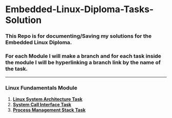 # Embedded-Linux-Diploma-Tasks-Solution

### This Repo is for documenting/Saving my solutions for the Embedded Linux Diploma.

### For each Module I will make a branch and for each task inside the module I will be hyperlinking a branch link by the name of the task. 

---

### Linux Fundamentals Module
1. **[Linux System Architecture Task](https://github.com/MonerMo/Embedded-Linux-Diploma-Tasks-Solution/tree/Linux-System-Architecture-Task)**
2. **[System Call Interface Task](https://github.com/MonerMo/Embedded-Linux-Diploma-Tasks-Solution/tree/System-Call-Interface-Task)**
3. **[Process Management Stack Task](https://github.com/MonerMo/Embedded-Linux-Diploma-Tasks-Solution/tree/Process-Management-Stack-Task)**
